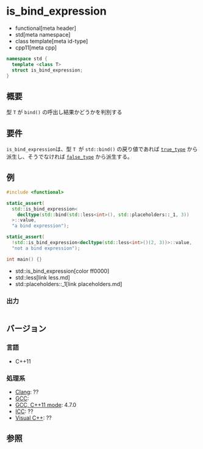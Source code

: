 # is_bind_expression
* functional[meta header]
* std[meta namespace]
* class template[meta id-type]
* cpp11[meta cpp]

```cpp
namespace std {
  template <class T>
  struct is_bind_expression;
}
```

## 概要
型 `T` が `bind()` の呼出し結果かどうかを判別する


## 要件
`is_bind_expression`は、型 `T `が `std::bind()` の戻り値であれば [`true_type`](/reference/type_traits/true_type.md) から派生し、そうでなければ [`false_type`](/reference/type_traits/false_type.md) から派生する。


## 例

```cpp
#include <functional>

static_assert(
  std::is_bind_expression<
    decltype(std::bind(std::less<int>(), std::placeholders::_1, 3))
  >::value,
  "a bind expression");

static_assert(
  !std::is_bind_expression<decltype(std::less<int>()(2, 3))>::value,
  "not a bind expression");

int main() {}
```
* std::is_bind_expression[color ff0000]
* std::less[link less.md]
* std::placeholders::_1[link placeholders.md]

### 出力
```
```

## バージョン
### 言語
- C++11

### 処理系
- [Clang](/implementation.md#clang): ??
- [GCC](/implementation.md#gcc):
- [GCC, C++11 mode](/implementation.md#gcc): 4.7.0
- [ICC](/implementation.md#icc): ??
- [Visual C++](/implementation.md#visual_cpp): ??


## 参照


